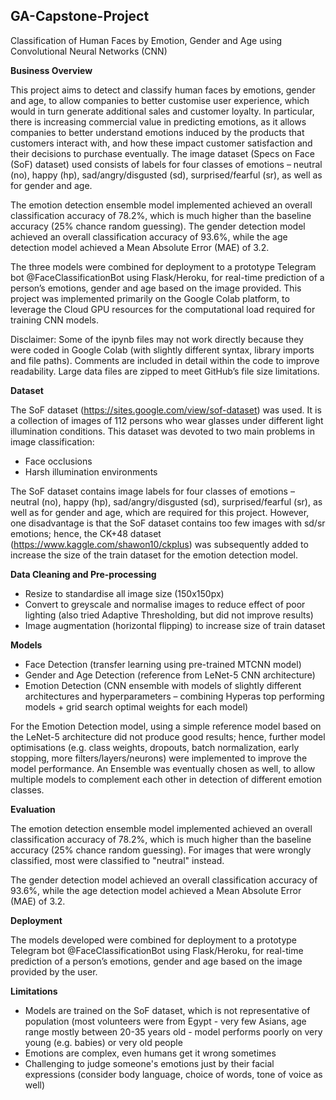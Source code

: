 ## GA-Capstone-Project
Classification of Human Faces by Emotion, Gender and Age using Convolutional Neural Networks (CNN)

**Business Overview**

This project aims to detect and classify human faces by emotions, gender and age, to allow companies to better customise user experience, which would in turn generate additional sales and customer loyalty. In particular, there is increasing commercial value in predicting emotions, as it allows companies to better understand emotions induced by the products that customers interact with, and how these impact customer satisfaction and their decisions to purchase eventually. The image dataset (Specs on Face (SoF) dataset) used consists of labels for four classes of emotions – neutral (no), happy (hp), sad/angry/disgusted (sd), surprised/fearful (sr), as well as for gender and age.

The emotion detection ensemble model implemented achieved an overall classification accuracy of 78.2%, which is much higher than the baseline accuracy (25% chance random guessing). The gender detection model achieved an overall classification accuracy of 93.6%, while the age detection model achieved a Mean Absolute Error (MAE) of 3.2. 

The three models were combined for deployment to a prototype Telegram bot @FaceClassificationBot using Flask/Heroku, for real-time prediction of a person’s emotions, gender and age based on the image provided.
This project was implemented primarily on the Google Colab platform, to leverage the Cloud GPU resources for the computational load required for training CNN models.

Disclaimer: Some of the ipynb files may not work directly because they were coded in Google Colab (with slightly different syntax, library imports and file paths). Comments are included in detail within the code to improve readability. Large data files are zipped to meet GitHub’s file size limitations.

**Dataset**

The SoF dataset (https://sites.google.com/view/sof-dataset) was used. It is a collection of images of 112 persons who wear glasses under different light illumination conditions. This dataset was devoted to two main problems in image classification:
- Face occlusions
- Harsh illumination environments

The SoF dataset contains image labels for four classes of emotions – neutral (no), happy (hp), sad/angry/disgusted (sd), surprised/fearful (sr), as well as for gender and age, which are required for this project. However, one disadvantage is that the SoF dataset contains too few images with sd/sr emotions; hence, the CK+48 dataset (https://www.kaggle.com/shawon10/ckplus) was subsequently added to increase the size of the train dataset for the emotion detection model.

**Data Cleaning and Pre-processing**
- Resize to standardise all image size (150x150px)
- Convert to greyscale and normalise images to reduce effect of poor lighting (also tried Adaptive Thresholding, but did not improve results)
- Image augmentation (horizontal flipping) to increase size of train dataset

**Models**
- Face Detection (transfer learning using pre-trained MTCNN model)
- Gender and Age Detection (reference from LeNet-5 CNN architecture)
- Emotion Detection (CNN ensemble with models of slightly different architectures and hyperparameters – combining Hyperas top performing models + grid search optimal weights for each model)

For the Emotion Detection model, using a simple reference model based on the LeNet-5 architecture did not produce good results; hence, further model optimisations (e.g. class weights, dropouts, batch normalization, early stopping, more filters/layers/neurons) were implemented to improve the model performance. An Ensemble was eventually chosen as well, to allow multiple models to complement each other in detection of different emotion classes. 

**Evaluation**

The emotion detection ensemble model implemented achieved an overall classification accuracy of 78.2%, which is much higher than the baseline accuracy (25% chance random guessing). For images that were wrongly classified, most were classified to "neutral" instead. 

The gender detection model achieved an overall classification accuracy of 93.6%, while the age detection model achieved a Mean Absolute Error (MAE) of 3.2. 

**Deployment**

The models developed were combined for deployment to a prototype Telegram bot @FaceClassificationBot using Flask/Heroku, for real-time prediction of a person’s emotions, gender and age based on the image provided by the user.

**Limitations**

- Models are trained on the SoF dataset, which is not representative of population (most volunteers were from Egypt - very few Asians, age range mostly between 20-35 years old - model performs poorly on very young (e.g. babies) or very old people
- Emotions are complex, even humans get it wrong sometimes
- Challenging to judge someone's emotions just by their facial expressions (consider body language, choice of words, tone of voice as well)
